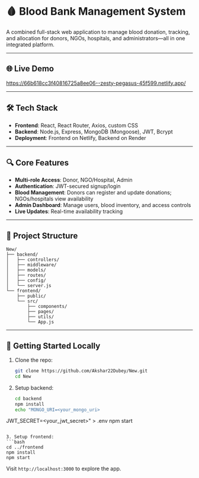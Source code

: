 # 🩸 Blood Bank Management System

A combined full-stack web application to manage blood donation, tracking, and allocation for donors, NGOs, hospitals, and administrators—all in one integrated platform.

---

## 🌐 Live Demo
https://66b618cc3f40816725a8ee06--zesty-pegasus-45f599.netlify.app/

---

## 🛠 Tech Stack

- **Frontend**: React, React Router, Axios, custom CSS  
- **Backend**: Node.js, Express, MongoDB (Mongoose), JWT, Bcrypt  
- **Deployment**: Frontend on Netlify, Backend on Render

---

## 🔍 Core Features

- **Multi-role Access**: Donor, NGO/Hospital, Admin  
- **Authentication**: JWT-secured signup/login  
- **Blood Management**: Donors can register and update donations; NGOs/hospitals view availability  
- **Admin Dashboard**: Manage users, blood inventory, and access controls  
- **Live Updates**: Real-time availability tracking

---

## 📁 Project Structure

```
New/
├── backend/
│   ├── controllers/
│   ├── middleware/
│   ├── models/
│   ├── routes/
│   ├── config/
│   └── server.js
└── frontend/
    ├── public/
    └── src/
        ├── components/
        ├── pages/
        ├── utils/
        └── App.js
```

---

## 🚀 Getting Started Locally

1. Clone the repo:  
   ```bash
   git clone https://github.com/Akshar22Dubey/New.git
   cd New
   ```

2. Setup backend:
   ```bash
   cd backend
   npm install
   echo "MONGO_URI=<your_mongo_uri>
JWT_SECRET=<your_jwt_secret>" > .env
   npm start
   ```

3. Setup frontend:
   ```bash
   cd ../frontend
   npm install
   npm start
   ```

Visit `http://localhost:3000` to explore the app.
